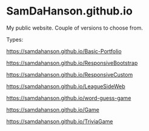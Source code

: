 # SamDaHanson.github.io 

My public website. Couple of versions to choose from.

Types:

  https://samdahanson.github.io/Basic-Portfolio

  https://samdahanson.github.io/ResponsiveBootstrap
  
  https://samdahanson.github.io/ResponsiveCustom

  https://samdahanson.github.io/LeagueSideWeb
  
  https://samdahanson.github.io/word-guess-game
  
  https://samdahanson.github.io/Game
  
  https://samdahanson.github.io/TriviaGame
  
  
